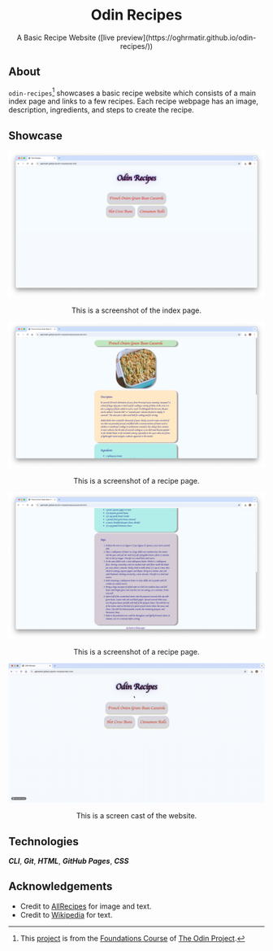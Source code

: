 <div style="text-align: center;">
  <h1>Odin Recipes</h1>

  <p>A Basic Recipe Website ([live preview](https://oghrmatir.github.io/odin-recipes/))</p> 
</div>

## About
`odin-recipes`[^1] showcases a basic recipe website which consists of a main index page and links to a few recipes. Each recipe webpage has an image, description, ingredients, and steps to create the recipe.

[^1]: This [project](https://www.theodinproject.com/lessons/foundations-recipes) is from the [Foundations Course](https://www.theodinproject.com/paths/foundations/courses/foundations) of [The Odin Project](https://www.theodinproject.com/about).

## Showcase
<div style="text-align: center;">
  <img src="./images/screenshots/sample-1.jpg" alt="Screenshot of sample page 1">
  <p>This is a screenshot of the index page.</p>

  <img src="./images/screenshots/sample-2.jpg" alt="Screenshot of sample page 2">
  <p>This is a screenshot of a recipe page.</p>

  <img src="./images/screenshots/sample-3.jpg" alt="Screenshot of sample page 3">
  <p>This is a screenshot of a recipe page.</p>

  <img src="./images/demo/demo.gif" alt="Screen cast of odin-recipes">
  <p>This is a screen cast of the website.</p>
</div>

## Technologies

***CLI***, ***Git***, ***HTML***, ***GitHub Pages***, ***CSS***

## Acknowledgements

- Credit to [AllRecipes](https://www.allrecipes.com/) for image and text.
- Credit to [Wikipedia](https://www.wikipedia.org/) for text.